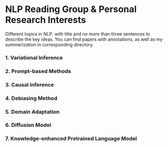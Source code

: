 # NLP Reading Group & Personal Research Interests

Different topics in NLP: with title and no more than three sentences to describe the key ideas. You can find papers with annotations, as well as my summerization in corresponding directory.

### 1. Variational Inference


### 2. Prompt-based Methods



### 3. Causal Inference



### 4. Debiasing Method


### 5. Domain Adaptation


### 6. Diffusion Model

### 7. Knowledge-enhanced Pretrained Language Model


